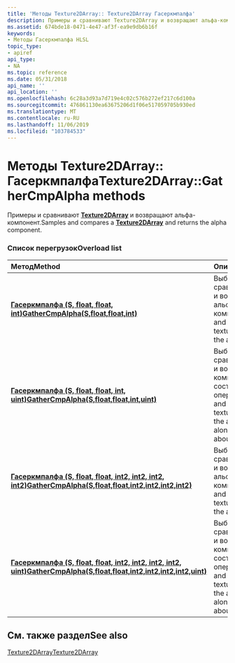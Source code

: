 ```yaml
---
title: 'Методы Texture2DArray:: Texture2DArray Гасеркмпалфа'
description: Примеры и сравнивают Texture2DArray и возвращают альфа-компонент.
ms.assetid: 674bde18-0471-4e47-af3f-ea9e9db6b16f
keywords:
- Методы Гасеркмпалфа HLSL
topic_type:
- apiref
api_type:
- NA
ms.topic: reference
ms.date: 05/31/2018
api_name: ''
api_location: ''
ms.openlocfilehash: 6c28a3d93a7d719e4c02c576b272ef217c6d100a
ms.sourcegitcommit: 476861130ea63675206d1f06e517059705b930ed
ms.translationtype: MT
ms.contentlocale: ru-RU
ms.lasthandoff: 11/06/2019
ms.locfileid: "103784533"
---
```

# <a name="texture2darraygathercmpalpha-methods"></a><span data-ttu-id="563be-104">Методы Texture2DArray:: Гасеркмпалфа</span><span class="sxs-lookup"><span data-stu-id="563be-104">Texture2DArray::GatherCmpAlpha methods</span></span>

<span data-ttu-id="563be-105">Примеры и сравнивают [**Texture2DArray**](sm5-object-texture2darray.md) и возвращают альфа-компонент.</span><span class="sxs-lookup"><span data-stu-id="563be-105">Samples and compares a [**Texture2DArray**](sm5-object-texture2darray.md) and returns the alpha component.</span></span>

### <a name="overload-list"></a><span data-ttu-id="563be-106">Список перегрузок</span><span class="sxs-lookup"><span data-stu-id="563be-106">Overload list</span></span>



| <span data-ttu-id="563be-107">Метод</span><span class="sxs-lookup"><span data-stu-id="563be-107">Method</span></span>                                                                                                                       | <span data-ttu-id="563be-108">Описание</span><span class="sxs-lookup"><span data-stu-id="563be-108">Description</span></span>                                                                                                      |
|:-----------------------------------------------------------------------------------------------------------------------------|:-----------------------------------------------------------------------------------------------------------------|
| [<span data-ttu-id="563be-109">**Гасеркмпалфа (S, float, float, int)**</span><span class="sxs-lookup"><span data-stu-id="563be-109">**GatherCmpAlpha(S,float,float,int)**</span></span>](sm5-object-texture2darray-gathercmpalpha.md)                                        | <span data-ttu-id="563be-110">Выборка и сравнение текстуры и возвращение альфа-компонента.</span><span class="sxs-lookup"><span data-stu-id="563be-110">Samples and compares a texture and returns the alpha component.</span></span><br/>                                       |
| [<span data-ttu-id="563be-111">**Гасеркмпалфа (S, float, float, int, uint)**</span><span class="sxs-lookup"><span data-stu-id="563be-111">**GatherCmpAlpha(S,float,float,int,uint)**</span></span>](t2darray-gathercmpalpha-s-float-float-int-uint-.md)                            | <span data-ttu-id="563be-112">Выбирает и сравнивает текстуру и возвращает альфа-компонент вместе с состоянием операции.</span><span class="sxs-lookup"><span data-stu-id="563be-112">Samples and compares a texture and returns the alpha component along with status about the operation.</span></span><br/> |
| [<span data-ttu-id="563be-113">**Гасеркмпалфа (S, float, float, int2, int2, int2, int2)**</span><span class="sxs-lookup"><span data-stu-id="563be-113">**GatherCmpAlpha(S,float,float,int2,int2,int2,int2)**</span></span>](sm5-object-texture2darray-gathercmpalpha.md)                        | <span data-ttu-id="563be-114">Выборка и сравнение текстуры и возвращение альфа-компонента.</span><span class="sxs-lookup"><span data-stu-id="563be-114">Samples and compares a texture and returns the alpha component.</span></span><br/>                                       |
| [<span data-ttu-id="563be-115">**Гасеркмпалфа (S, float, float, int2, int2, int2, int2, uint)**</span><span class="sxs-lookup"><span data-stu-id="563be-115">**GatherCmpAlpha(S,float,float,int2,int2,int2,int2,uint)**</span></span>](t2d-gathercmpalpha-s-float-float-int2-int2-int2-int2-uint-.md) | <span data-ttu-id="563be-116">Выбирает и сравнивает текстуру и возвращает альфа-компонент вместе с состоянием операции.</span><span class="sxs-lookup"><span data-stu-id="563be-116">Samples and compares a texture and returns the alpha component along with status about the operation.</span></span><br/> |



## <a name="see-also"></a><span data-ttu-id="563be-117">См. также раздел</span><span class="sxs-lookup"><span data-stu-id="563be-117">See also</span></span>

<dl> <dt>

[<span data-ttu-id="563be-118">Texture2DArray</span><span class="sxs-lookup"><span data-stu-id="563be-118">Texture2DArray</span></span>](sm5-object-texture2darray.md)
</dt> </dl>

 

 





